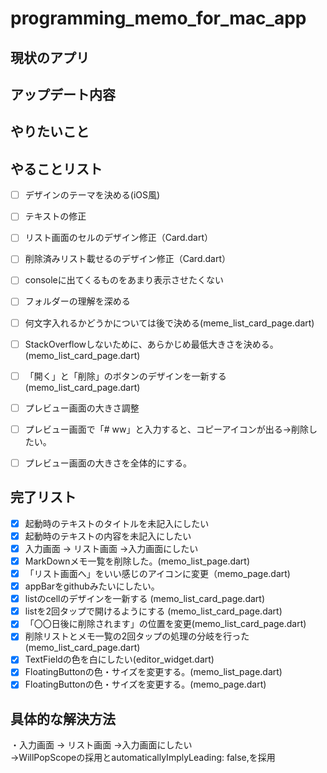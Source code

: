 # programming_memo_for_mac_app

## 現状のアプリ  


## アップデート内容


## やりたいこと

## やることリスト
- [ ] デザインのテーマを決める(iOS風) 
- [ ] テキストの修正
- [ ] リスト画面のセルのデザイン修正（Card.dart）
- [ ] 削除済みリスト載せるのデザイン修正（Card.dart）
- [ ] consoleに出てくるものをあまり表示させたくない
- [ ] フォルダーの理解を深める
- [ ] 何文字入れるかどうかについては後で決める(meme_list_card_page.dart)
- [ ] StackOverflowしないために、あらかじめ最低大きさを決める。(memo_list_card_page.dart)
- [ ] 「開く」と「削除」のボタンのデザインを一新する(memo_list_card_page.dart)
- [ ] プレビュー画面の大きさ調整
- [ ] プレビュー画面で「# ww」と入力すると、コピーアイコンが出る→削除したい。
- [ ] プレビュー画面の大きさを全体的にする。


## 完了リスト
- [x] 起動時のテキストのタイトルを未記入にしたい
- [x] 起動時のテキストの内容を未記入にしたい
- [x] 入力画面 → リスト画面 ->入力画面にしたい
- [x] MarkDownメモ一覧を削除した。(memo_list_page.dart)
- [x] 「リスト画面へ」をいい感じのアイコンに変更（memo_page.dart)
- [x] appBarをgithubみたいにしたい。
- [x] listのcellのデザインを一新する (memo_list_card_page.dart) 
- [x] listを2回タップで開けるようにする  (memo_list_card_page.dart) 
- [x] 「〇〇日後に削除されます」の位置を変更(memo_list_card_page.dart) 
- [x] 削除リストとメモ一覧の2回タップの処理の分岐を行った(memo_list_card_page.dart) 
- [x] TextFieldの色を白にしたい(editor_widget.dart)
- [x] FloatingButtonの色・サイズを変更する。(memo_list_page.dart)
- [x] FloatingButtonの色・サイズを変更する。(memo_page.dart)
## 具体的な解決方法
・入力画面 → リスト画面 ->入力画面にしたい   
 ->WillPopScopeの採用とautomaticallyImplyLeading: false,を採用
 
 
